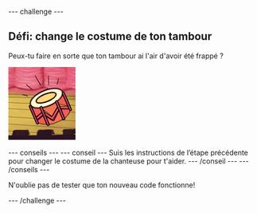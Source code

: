 \--- challenge \---

## Défi: change le costume de ton tambour

Peux-tu faire en sorte que ton tambour ai l'air d'avoir été frappé ?

![capture d'écran](images/band-drum-final.png)

\--- conseils \--- \--- conseil \--- Suis les instructions de l’étape précédente pour changer le costume de la chanteuse pour t'aider. \--- /conseil \--- \--- /conseils \---

N'oublie pas de tester que ton nouveau code fonctionne!

\--- /challenge \---
